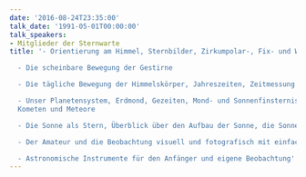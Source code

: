 ```yaml
---
date: '2016-08-24T23:35:00'
talk_date: '1991-05-01T00:00:00'
talk_speakers:
- Mitglieder der Sternwarte
title: '- Orientierung am Himmel, Sternbilder, Zirkumpolar-, Fix- und Wandelsterne

  - Die scheinbare Bewegung der Gestirne

  - Die tägliche Bewegung der Himmelskörper, Jahreszeiten, Zeitmessung

  - Unser Planetensystem, Erdmond, Gezeiten, Mond- und Sonnenfinsternisse, Asteroiden,
  Kometen und Meteore

  - Die Sonne als Stern, Überblick über den Aufbau der Sonne, die Sonnenaktivität

  - Der Amateur und die Beobachtung visuell und fotografisch mit einfachsten Mitteln

  - Astronomische Instrumente für den Anfänger und eigene Beobachtung'
---
```

